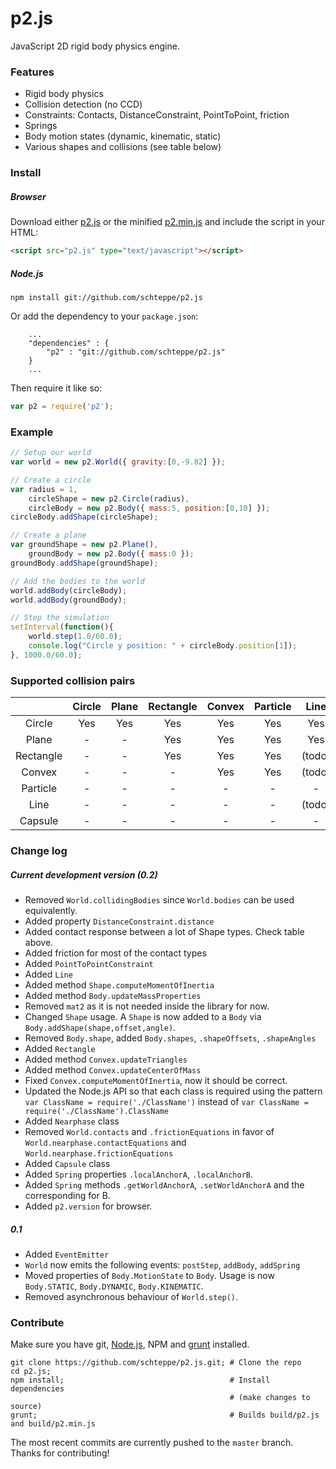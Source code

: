 p2.js
=====

JavaScript 2D rigid body physics engine.

### Features
* Rigid body physics
* Collision detection (no CCD)
* Constraints: Contacts, DistanceConstraint, PointToPoint, friction
* Springs
* Body motion states (dynamic, kinematic, static)
* Various shapes and collisions (see table below)

### Install
##### Browser
Download either [p2.js](build/p2.js) or the minified [p2.min.js](build/p2.min.js) and include the script in your HTML:
```html
<script src="p2.js" type="text/javascript"></script>
```
##### Node.js
```
npm install git://github.com/schteppe/p2.js
```
Or add the dependency to your ```package.json```:
```
    ...
    "dependencies" : {
        "p2" : "git://github.com/schteppe/p2.js"
    }
    ...
```
Then require it like so:
```js
var p2 = require('p2');
```

### Example
```js
// Setup our world
var world = new p2.World({ gravity:[0,-9.82] });

// Create a circle
var radius = 1,
    circleShape = new p2.Circle(radius),
    circleBody = new p2.Body({ mass:5, position:[0,10] });
circleBody.addShape(circleShape);

// Create a plane
var groundShape = new p2.Plane(),
    groundBody = new p2.Body({ mass:0 });
groundBody.addShape(groundShape);

// Add the bodies to the world
world.addBody(circleBody);
world.addBody(groundBody);

// Step the simulation
setInterval(function(){
    world.step(1.0/60.0);
    console.log("Circle y position: " + circleBody.position[1]);
}, 1000.0/60.0);
```

### Supported collision pairs
|           | Circle | Plane | Rectangle | Convex | Particle | Line   | Capsule |
| :-------: |:------:|:-----:|:---------:|:------:|:--------:|:------:|:-------:|
| Circle    | Yes    | Yes   | Yes       | Yes    | Yes      | Yes    | (todo)  |
| Plane     | -      | -     | Yes       | Yes    | Yes      | Yes    | Yes     |
| Rectangle | -      | -     | Yes       | Yes    | Yes      | (todo) | (todo)  |
| Convex    | -      | -     | -         | Yes    | Yes      | (todo) | (todo)  |
| Particle  | -      | -     | -         | -      | -        | -      | (todo)  |
| Line      | -      | -     | -         | -      | -        | (todo) | (todo)  |
| Capsule   | -      | -     | -         | -      | -        | -      | (todo)  |

### Change log
##### Current development version (0.2)
* Removed ```World.collidingBodies``` since ```World.bodies``` can be used equivalently.
* Added property ```DistanceConstraint.distance```
* Added contact response between a lot of Shape types. Check table above.
* Added friction for most of the contact types
* Added ```PointToPointConstraint```
* Added ```Line```
* Added method ```Shape.computeMomentOfInertia```
* Added method ```Body.updateMassProperties```
* Removed ```mat2``` as it is not needed inside the library for now.
* Changed ```Shape``` usage. A ```Shape``` is now added to a ```Body``` via ```Body.addShape(shape,offset,angle)```.
* Removed ```Body.shape```, added ```Body.shapes```, ```.shapeOffsets```, ```.shapeAngles```
* Added ```Rectangle```
* Added method ```Convex.updateTriangles```
* Added method ```Convex.updateCenterOfMass```
* Fixed ```Convex.computeMomentOfInertia```, now it should be correct.
* Updated the Node.js API so that each class is required using the pattern ```var ClassName = require('./ClassName')``` instead of ```var ClassName = require('./ClassName').ClassName```
* Added ```Nearphase``` class
* Removed ```World.contacts``` and ```.frictionEquations``` in favor of ```World.nearphase.contactEquations``` and ```World.nearphase.frictionEquations```
* Added ```Capsule``` class
* Added ```Spring``` properties ```.localAnchorA```, ```.localAnchorB```.
* Added ```Spring``` methods ```.getWorldAnchorA```, ```.setWorldAnchorA``` and the corresponding for B.
* Added ```p2.version``` for browser.

##### 0.1

* Added ```EventEmitter```
* ```World``` now emits the following events: ```postStep```, ```addBody```, ```addSpring```
* Moved properties of ```Body.MotionState``` to ```Body```. Usage is now ```Body.STATIC```, ```Body.DYNAMIC```, ```Body.KINEMATIC```.
* Removed asynchronous behaviour of ```World.step()```.

### Contribute
Make sure you have git, [Node.js](http://nodejs.org), NPM and [grunt](http://gruntjs.com/) installed.
```
git clone https://github.com/schteppe/p2.js.git; # Clone the repo
cd p2.js;
npm install;                                     # Install dependencies
                                                 # (make changes to source)
grunt;                                           # Builds build/p2.js and build/p2.min.js
```
The most recent commits are currently pushed to the ```master``` branch. Thanks for contributing!
